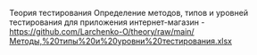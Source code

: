 Теория тестирования
Определение методов, типов и уровней тестирования для приложения интернет-магазин - https://github.com/Larchenko-O/theory/raw/main/Методы,%20типы%20и%20уровни%20тестирования.xlsx
